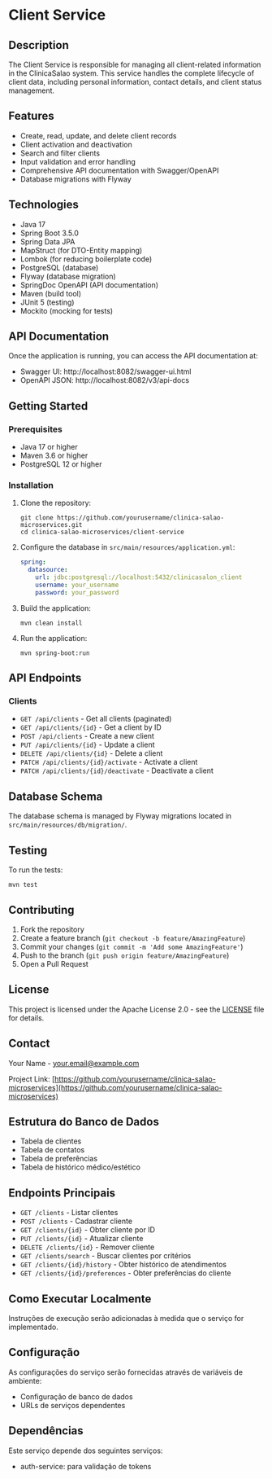 # Client Service

## Description
The Client Service is responsible for managing all client-related information in the ClinicaSalao system. This service handles the complete lifecycle of client data, including personal information, contact details, and client status management.

## Features
- Create, read, update, and delete client records
- Client activation and deactivation
- Search and filter clients
- Input validation and error handling
- Comprehensive API documentation with Swagger/OpenAPI
- Database migrations with Flyway

## Technologies
- Java 17
- Spring Boot 3.5.0
- Spring Data JPA
- MapStruct (for DTO-Entity mapping)
- Lombok (for reducing boilerplate code)
- PostgreSQL (database)
- Flyway (database migration)
- SpringDoc OpenAPI (API documentation)
- Maven (build tool)
- JUnit 5 (testing)
- Mockito (mocking for tests)

## API Documentation

Once the application is running, you can access the API documentation at:
- Swagger UI: http://localhost:8082/swagger-ui.html
- OpenAPI JSON: http://localhost:8082/v3/api-docs

## Getting Started

### Prerequisites

- Java 17 or higher
- Maven 3.6 or higher
- PostgreSQL 12 or higher

### Installation

1. Clone the repository:
   ```
   git clone https://github.com/yourusername/clinica-salao-microservices.git
   cd clinica-salao-microservices/client-service
   ```

2. Configure the database in `src/main/resources/application.yml`:
   ```yaml
   spring:
     datasource:
       url: jdbc:postgresql://localhost:5432/clinicasalon_client
       username: your_username
       password: your_password
   ```

3. Build the application:
   ```
   mvn clean install
   ```

4. Run the application:
   ```
   mvn spring-boot:run
   ```

## API Endpoints

### Clients

- `GET /api/clients` - Get all clients (paginated)
- `GET /api/clients/{id}` - Get a client by ID
- `POST /api/clients` - Create a new client
- `PUT /api/clients/{id}` - Update a client
- `DELETE /api/clients/{id}` - Delete a client
- `PATCH /api/clients/{id}/activate` - Activate a client
- `PATCH /api/clients/{id}/deactivate` - Deactivate a client

## Database Schema

The database schema is managed by Flyway migrations located in `src/main/resources/db/migration/`.

## Testing

To run the tests:

```
mvn test
```

## Contributing

1. Fork the repository
2. Create a feature branch (`git checkout -b feature/AmazingFeature`)
3. Commit your changes (`git commit -m 'Add some AmazingFeature'`)
4. Push to the branch (`git push origin feature/AmazingFeature`)
5. Open a Pull Request

## License

This project is licensed under the Apache License 2.0 - see the [LICENSE](LICENSE) file for details.

## Contact

Your Name - your.email@example.com

Project Link: [https://github.com/yourusername/clinica-salao-microservices](https://github.com/yourusername/clinica-salao-microservices)

## Estrutura do Banco de Dados
- Tabela de clientes
- Tabela de contatos
- Tabela de preferências
- Tabela de histórico médico/estético

## Endpoints Principais
- `GET /clients` - Listar clientes
- `POST /clients` - Cadastrar cliente
- `GET /clients/{id}` - Obter cliente por ID
- `PUT /clients/{id}` - Atualizar cliente
- `DELETE /clients/{id}` - Remover cliente
- `GET /clients/search` - Buscar clientes por critérios
- `GET /clients/{id}/history` - Obter histórico de atendimentos
- `GET /clients/{id}/preferences` - Obter preferências do cliente

## Como Executar Localmente
Instruções de execução serão adicionadas à medida que o serviço for implementado.

## Configuração
As configurações do serviço serão fornecidas através de variáveis de ambiente:
- Configuração de banco de dados
- URLs de serviços dependentes

## Dependências
Este serviço depende dos seguintes serviços:
- auth-service: para validação de tokens
